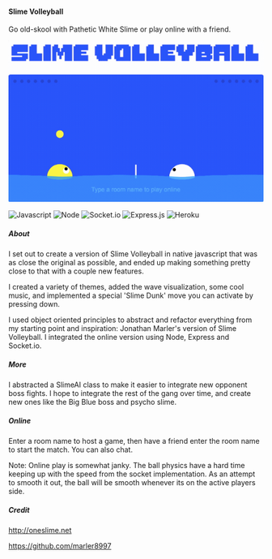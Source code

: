 #### Slime Volleyball

Go old-skool with Pathetic White Slime or play online with a friend.

[![Play Online](https://raw.githubusercontent.com/iamjohnmills/slimevolleyball/master/screenshot.gif)](https://slimevolleyballwithfriends.herokuapp.com/)

![Javascript](https://img.shields.io/badge/js/es-323330?style=for-the-badge&logo=javascript&logoColor=F7DF1E)  ![Node](https://img.shields.io/badge/Node.js-43853D?style=for-the-badge&logo=node.js&logoColor=white) ![Socket.io](https://img.shields.io/badge/Socket.io-black?style=for-the-badge&logo=socket.io&logoColor=F7DF1E) ![Express.js](https://img.shields.io/badge/express.js-%23404d59.svg?style=for-the-badge&logo=express&logoColor=%2361DAFB) ![Heroku](https://img.shields.io/badge/Heroku-430098?style=for-the-badge&logo=heroku&logoColor=white) 

##### About
I set out to create a version of Slime Volleyball in native javascript that was as close the original as possible, and ended up making something pretty close to that with a couple new features.

I created a variety of themes, added the wave visualization, some cool music, and implemented a special 'Slime Dunk' move you can activate by pressing down.

I used object oriented principles to abstract and refactor everything from my starting point and inspiration: Jonathan Marler's version of Slime Volleyball. I integrated the online version using Node, Express and Socket.io.

##### More
I abstracted a SlimeAI class to make it easier to integrate new opponent boss fights. I hope to integrate the rest of the gang over time, and create new ones like the Big Blue boss and psycho slime.

##### Online
Enter a room name to host a game, then have a friend enter the room name to start the match. You can also chat.

Note: Online play is somewhat janky. The ball physics have a hard time keeping up with the speed from the socket implementation. As an attempt to smooth it out, the ball will be smooth whenever its on the active players side.

##### Credit
http://oneslime.net

https://github.com/marler8997
